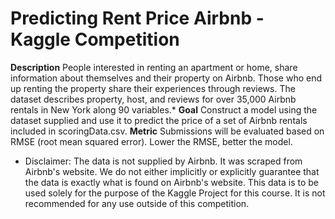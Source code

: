 # Predicting Rent Price Airbnb - Kaggle Competition
**Description**
People interested in renting an apartment or home, share information about themselves and their property on Airbnb. Those who end up renting the property 
share their experiences through reviews. The dataset describes property, host, and reviews for over 35,000 Airbnb rentals in New York along 90 variables.*
**Goal**
Construct a model using the dataset supplied and use it to predict the price of a set of Airbnb rentals included in scoringData.csv.
**Metric**
Submissions will be evaluated based on RMSE (root mean squared error). Lower the RMSE, better the model.

* Disclaimer: The data is not supplied by Airbnb. It was scraped from Airbnb's website. We do not either implicitly or 
explicitly guarantee that the data is exactly what is found on Airbnb's website. This data is to be used solely for the purpose 
of the Kaggle Project for this course. It is not recommended for any use outside of this competition.
